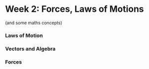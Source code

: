# Week 2: Forces, Laws of Motions
(and some maths concepts)

### Laws of Motion

### Vectors and Algebra

### Forces
